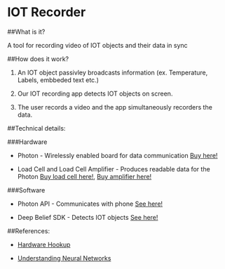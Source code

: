 # IOT Recorder

##What is it?

A tool for recording video of IOT objects and their data in sync

##How does it work?
	
1. An IOT object passivley broadcasts information (ex. Temperature, Labels, embbeded text etc.) 

2. Our IOT recording app detects IOT objects on screen.

3. The user records a video and the app simultaneously recorders the data.

##Technical details:
	
###Hardware
	
- Photon - Wirelessly enabled board for data communication [Buy here!](https://store.particle.io/collections/photon)

- Load Cell and Load Cell Amplifier - Produces readable data for the Photon [Buy load cell here!](https://www.sparkfun.com/products/13329), [Buy amplifier here!](https://www.sparkfun.com/products/13230)

###Software
	
- Photon API - Communicates with phone [See here!](https://docs.particle.io/reference/firmware/photon/)

- Deep Belief SDK - Detects IOT objects [See here!](https://github.com/jetpacapp/DeepBeliefSDK)

##References:
	
- [Hardware Hookup](https://learn.sparkfun.com/tutorials/load-cell-amplifier-hx711-breakout-hookup-guide?_ga=1.53177064.1747307081.1440772503)

- [Understanding Neural Networks](http://neuralnetworksanddeeplearning.com/)
